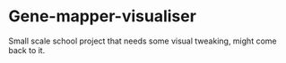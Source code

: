 # Gene-mapper-visualiser
Small scale school project that needs some visual tweaking, might come back to it.
